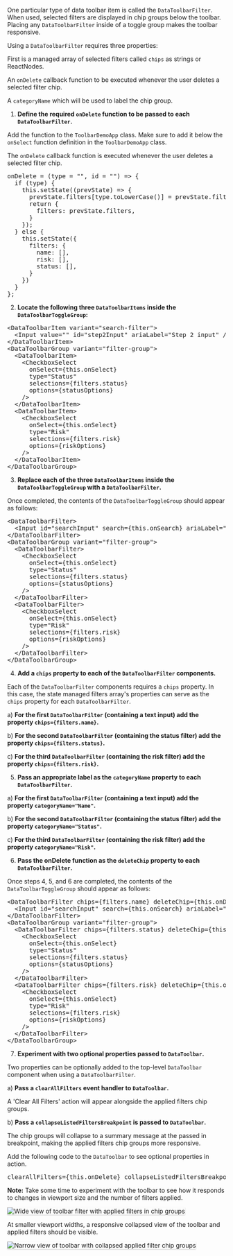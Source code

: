 One particular type of data toolbar item is called the `DataToolbarFilter`. When used, selected filters are displayed in chip groups below the toolbar. Placing any `DataToolbarFilter` inside of a toggle group makes the toolbar responsive.

Using a `DataToolbarFilter` requires three properties:

First is a managed array of selected filters called `chips` as strings or ReactNodes.

An `onDelete` callback function to be executed whenever the user deletes a selected filter chip.

A `categoryName` which will be used to label the chip group.

1) <strong>Define the required `onDelete` function to be passed to each `DataToolbarFilter`.</strong>

Add the function to the `ToolbarDemoApp` class. Make sure to add it below the `onSelect` function definition in the `ToolbarDemoApp` class.

The `onDelete` callback function is executed whenever the user deletes a selected filter chip.

<pre class="file" data-target="clipboard">
onDelete = (type = &quot;&quot;, id = &quot;&quot;) =&gt; {
  if (type) {
    this.setState((prevState) =&gt; {
      prevState.filters[type.toLowerCase()] = prevState.filters[type.toLowerCase()].filter(s =&gt; s !== id);
      return {
        filters: prevState.filters,
      }
    });
  } else {
    this.setState({
      filters: {
        name: [],
        risk: [],
        status: [],
      }
    })
  }
};
</pre>

2) <strong>Locate the following three `DataToolbarItems` inside the `DataToolbarToggleGroup`:</strong>

<pre class="file">
&lt;DataToolbarItem variant=&quot;search-filter&quot;&gt;
  &lt;Input value=&quot;&quot; id=&quot;step2Input&quot; ariaLabel=&quot;Step 2 input&quot; /&gt;
&lt;/DataToolbarItem&gt;
&lt;DataToolbarGroup variant=&quot;filter-group&quot;&gt;
  &lt;DataToolbarItem&gt;
    &lt;CheckboxSelect
      onSelect={this.onSelect}
      type=&quot;Status&quot;
      selections={filters.status}
      options={statusOptions}
    /&gt;
  &lt;/DataToolbarItem&gt;
  &lt;DataToolbarItem&gt;
    &lt;CheckboxSelect
      onSelect={this.onSelect}
      type=&quot;Risk&quot;
      selections={filters.risk}
      options={riskOptions}
    /&gt;
  &lt;/DataToolbarItem&gt;
&lt;/DataToolbarGroup&gt;
</pre>

3) <strong>Replace each of the three `DataToolbarItems` inside the `DataToolbarToggleGroup` with a `DataToolbarFilter`.</strong>

Once completed, the contents of the `DataToolbarToggleGroup` should appear as follows:

<pre class="file">
&lt;DataToolbarFilter&gt;
  &lt;Input id=&quot;searchInput&quot; search={this.onSearch} ariaLabel=&quot;Search input&quot; /&gt;
&lt;/DataToolbarFilter&gt;
&lt;DataToolbarGroup variant=&quot;filter-group&quot;&gt;
  &lt;DataToolbarFilter&gt;
    &lt;CheckboxSelect
      onSelect={this.onSelect}
      type=&quot;Status&quot;
      selections={filters.status}
      options={statusOptions}
    /&gt;
  &lt;/DataToolbarFilter&gt;
  &lt;DataToolbarFilter&gt;
    &lt;CheckboxSelect
      onSelect={this.onSelect}
      type=&quot;Risk&quot;
      selections={filters.risk}
      options={riskOptions}
    /&gt;
  &lt;/DataToolbarFilter&gt;
&lt;/DataToolbarGroup&gt;
</pre>

4) <strong>Add a `chips` property to each of the `DataToolbarFilter` components.</strong>

Each of the `DataToolbarFilter` components requires a `chips` property. In this case, the state managed filters array's properties can serve as the `chips` property for each `DataToolbarFilter`.

a) <strong>For the first `DataToolbarFilter` (containing a text input) add the property `chips={filters.name}`.</strong>

b) <strong>For the second `DataToolbarFilter` (containing the status filter) add the property `chips={filters.status}`.</strong>

c) <strong>For the third `DataToolbarFilter` (containing the risk filter) add the property `chips={filters.risk}`.</strong>

5) <strong>Pass an appropriate label as the `categoryName` property to each `DataToolbarFilter`.</strong>

a) <strong>For the first `DataToolbarFilter` (containing a text input) add the property `categoryName="Name"`.</strong>

b) <strong>For the second `DataToolbarFilter` (containing the status filter) add the property `categoryName="Status"`.</strong>

c) <strong>For the third `DataToolbarFilter` (containing the risk filter) add the property `categoryName="Risk"`.</strong>

6) <strong>Pass the onDelete function as the `deleteChip` property to each `DataToolbarFilter`.</strong>

Once steps 4, 5, and 6 are completed, the contents of the `DataToolbarToggleGroup` should appear as follows:

<pre class="file">
&lt;DataToolbarFilter chips={filters.name} deleteChip={this.onDelete} categoryName=&quot;Name&quot;&gt;
  &lt;Input id=&quot;searchInput&quot; search={this.onSearch} ariaLabel=&quot;Search input&quot; /&gt;
&lt;/DataToolbarFilter&gt;
&lt;DataToolbarGroup variant=&quot;filter-group&quot;&gt;
  &lt;DataToolbarFilter chips={filters.status} deleteChip={this.onDelete} categoryName=&quot;Status&quot;&gt;
    &lt;CheckboxSelect
      onSelect={this.onSelect}
      type=&quot;Status&quot;
      selections={filters.status}
      options={statusOptions}
    /&gt;
  &lt;/DataToolbarFilter&gt;
  &lt;DataToolbarFilter chips={filters.risk} deleteChip={this.onDelete} categoryName=&quot;Risk&quot;&gt;
    &lt;CheckboxSelect
      onSelect={this.onSelect}
      type=&quot;Risk&quot;
      selections={filters.risk}
      options={riskOptions}
    /&gt;
  &lt;/DataToolbarFilter&gt;
&lt;/DataToolbarGroup&gt;
</pre>

7) <strong>Experiment with two optional properties passed to `DataToolbar`.</strong>

Two properties can be optionally added to the top-level `DataToolbar` component when using a `DataToolbarFilter`.

a) <strong>Pass a `clearAllFilters` event handler to `DataToolbar`.</strong>

A 'Clear All Filters' action will appear alongside the applied filters chip groups.

b) <strong>Pass a `collapseListedFiltersBreakpoint` is passed to `DataToolbar`.</strong>

The chip groups will collapse to a summary message at the passed in breakpoint, making the applied filters chip groups more responsive.

Add the following code to the `DataToolbar` to see optional properties in action.

<pre class="file" data-target="clipboard">
clearAllFilters={this.onDelete} collapseListedFiltersBreakpoint=&quot;xl&quot;
</pre>

<strong> Note:</strong> Take some time to experiment with the toolbar to see how it responds to changes in viewport size and the number of filters applied.

<img src="toolbar-filter/assets/wide-view-with-chip-groups.png" alt="Wide view of toolbar filter with applied filters in chip groups" style="box-shadow: rgba(3, 3, 3, 0.2) 0px 1.25px 2.5px 0px;" />

At smaller viewport widths, a responsive collapsed view of the toolbar and applied filters should be visible.

<img src="toolbar-filter/assets/narrow-view-with-chip-groups.png" alt="Narrow view of toolbar with collapsed applied filter chip groups" style="box-shadow: rgba(3, 3, 3, 0.2) 0px 1.25px 2.5px 0px;" />

